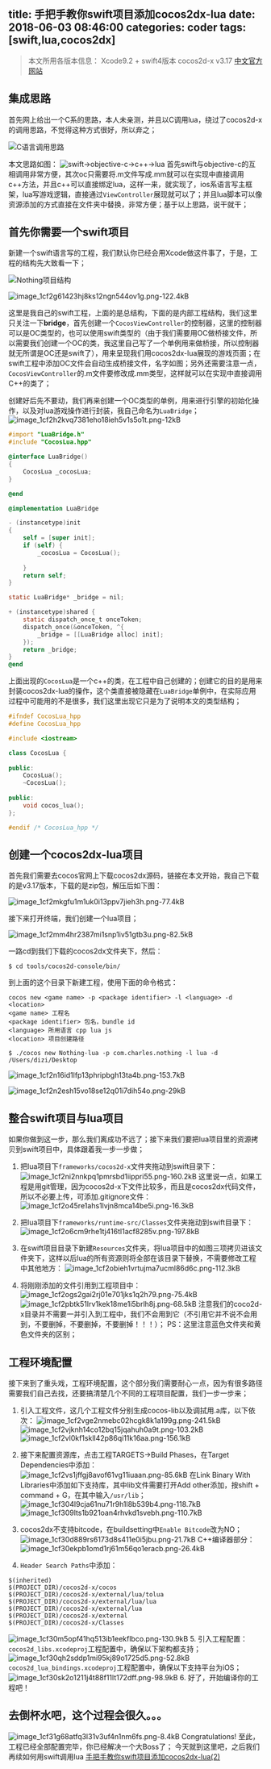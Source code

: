 ﻿title: 手把手教你swift项目添加cocos2dx-lua
date: 2018-06-03 08:46:00
categories: coder
tags: [swift,lua,cocos2dx]
-----------

>本文所用各版本信息：
Xcode9.2 + swift4版本
cocos2d-x v3.17 [中文官方网站](http://www.cocos.com/?v=CN)

<!-- more -->

## 集成思路

首先网上给出一个C系的思路，本人未亲测，并且以C调用lua，绕过了cocos2d-x的调用思路，不觉得这种方式很好，所以弃之；

![C语言调用思路][1]

本文思路如图：
![swift->objective-c->c++->lua][2]
首先swift与objective-c的互相调用非常方便，其次oc只需要将.m文件写成.mm就可以在实现中直接调用c++方法，并且c++可以直接绑定lua，这样一来，就实现了，ios系语言写主框架，lua写游戏逻辑，直接通过`ViewController`展现就可以了；并且lua脚本可以像资源添加的方式直接在文件夹中替换，非常方便；基于以上思路，说干就干；

## 首先你需要一个swift项目

新建一个swift语言写的工程，我们默认你已经会用Xcode做这件事了，于是，工程的结构先大致看一下；

![Nothing项目结构][3]

![image_1cf2g61423hj8ks12ngn544ov1g.png-122.4kB][4]

这里是我自己的swift工程，上面的是总结构，下面的是内部工程结构，我们这里只关注一下**bridge**，首先创建一个`CocosViewController`的控制器，这里的控制器可以是OC类型的，也可以使用swift类型的（由于我们需要用OC做桥接文件，所以需要我们创建一个OC的类，我这里自己写了一个单例用来做桥接，所以控制器就无所谓是OC还是swift了），用来呈现我们用cocos2dx-lua展现的游戏页面；在swift工程中添加OC文件会自动生成桥接文件，名字如图；另外还需要注意一点，`CocosViewController`的.m文件要修改成.mm类型，这样就可以在实现中直接调用C++的类了；

创建好后先不要动，我们再来创建一个OC类型的单例，用来进行引擎的初始化操作，以及对lua游戏操作进行封装，我自己命名为`LuaBridge`；
![image_1cf2h2kvq7381eho18ieh5v1s5o1t.png-12kB][5]

```objective-c
#import "LuaBridge.h"
#include "CocosLua.hpp"

@interface LuaBridge()
{
    CocosLua _cocosLua;
}

@end

@implementation LuaBridge

- (instancetype)init
{
    self = [super init];
    if (self) {
        _cocosLua = CocosLua();
        
    }
    return self;
}

static LuaBridge* _bridge = nil;

+ (instancetype)shared {
    static dispatch_once_t onceToken;
    dispatch_once(&onceToken, ^{
        _bridge = [[LuaBridge alloc] init];
    });
    return _bridge;
}
@end
```

上面出现的`CocosLua`是一个c++的类，在工程中自己创建的；创建它的目的是用来封装cocos2dx-lua的操作，这个类直接被隐藏在`LuaBridge`单例中，在实际应用过程中可能用的不是很多，我们这里出现它只是为了说明本文的类型结构；

```c++
#ifndef CocosLua_hpp
#define CocosLua_hpp

#include <iostream>

class CocosLua {
    
public:
    CocosLua();
    ~CocosLua();
    
public:
    void cocos_lua();
};

#endif /* CocosLua_hpp */
```

## 创建一个cocos2dx-lua项目

首先我们需要去cocos官网上下载cocos2dx源码，链接在本文开始，我自己下载的是v3.17版本，下载的是zip包，解压后如下图：

![image_1cf2mkgfu1m1uk0i13ppv7jieh3h.png-77.4kB][6]

接下来打开终端，我们创建一个lua项目；

![image_1cf2mm4hr2387mi1snp1iv51gtb3u.png-82.5kB][7]

一路cd到我们下载的cocos2dx文件夹下，然后：
```
$ cd tools/cocos2d-console/bin/
```
到上面的这个目录下新建工程，使用下面的命令格式：
```
cocos new <game name> -p <package identifier> -l <language> -d <location>
<game name> 工程名
<package identifier> 包名，bundle id
<language> 所用语言 cpp lua js
<location> 项目创建路径
```
```
$ ./cocos new Nothing-lua -p com.charles.nothing -l lua -d /Users/dizi/Desktop
```
![image_1cf2n16id1lfp13phripbgh13ta4b.png-153.7kB][8]

![image_1cf2n2esh15vo18se12q01i7dih54o.png-29kB][9]

## 整合swift项目与lua项目

如果你做到这一步，那么我们离成功不远了；接下来我们要把lua项目里的资源拷贝到swift项目中，具体跟着我一步一步做；

1. 把lua项目下`frameworks/cocos2d-x`文件夹拖动到swift目录下：
![image_1cf2ni2nnkpq1pmrsbd1iippri55.png-160.2kB][10]
这里说一点，如果工程是用git管理，因为cocos2d-x下文件比较多，而且是cocos2dx代码文件，所以不必要上传，可添加.gitignore文件：
![image_1cf2o45re1ahs1lvjn8mca14be5i.png-16.3kB][11]

2. 把lua项目下`frameworks/runtime-src/Classes`文件夹拖动到swift目录下：
![image_1cf2o6cm9rhe1tj416tl1acf8285v.png-197.8kB][12]

3. 在swift项目目录下新建`Resources`文件夹，将lua项目中的如图三项拷贝进该文件夹下，这样以后lua的所有资源则将全部在该目录下替换，不需要修改工程中其他地方：
![image_1cf2obieh1vrtujma7ucml86d6c.png-112.3kB][13]

4. 将刚刚添加的文件引用到工程项目中：
![image_1cf2ogs2gai2rj01e701jks1q2h79.png-75.4kB][14]
![image_1cf2pbtk51lrv1kek18me1i5brlh8j.png-68.5kB][15]
注意我们的coco2d-x目录并不需要一并引入到工程中，我们不会用到它（不引用它并不说不会用到，不要删掉，不要删掉，不要删掉！！！）；
PS：这里注意蓝色文件夹和黄色文件夹的区别；

## 工程环境配置

接下来到了重头戏，工程环境配置，这个部分我们需要耐心一点，因为有很多路径需要我们自己去找，还要搞清楚几个不同的工程项目配置，我们一步一步来；

1. 引入工程文件，这几个工程文件分别生成cocos-lib以及调拭用.a库，以下依次：
![image_1cf2vge2nmebc02hcgk8k1a199g.png-241.5kB][16]
![image_1cf2vjknh14co12bq15jqahuh0a9t.png-103.2kB][17]
![image_1cf2vl0kf1skll42p86qi11k16aa.png-156.1kB][18]

2. 接下来配置资源库，点击工程TARGETS->Build Phases，在Target Dependencies中添加：
![image_1cf2vs1jffgj8avof61vg11iuaan.png-85.6kB][19]
在Link Binary With Libraries中添加如下支持库，其中lib文件需要打开Add other添加，按shift + command + G，在其中输入`/usr/lib`；
![image_1cf304l9cja61nu71r9h1l8b539b4.png-118.7kB][20]
![image_1cf309lts1b921oan4rhvkd1svebh.png-110.7kB][21]

3. cocos2dx不支持bitcode，在buildsetting中`Enable Bitcode`改为NO；
![image_1cf30d889rs6173d8s411e0i5jbu.png-21.7kB][22]
C++编译器部分：
![image_1cf30ekpb1omd1rj61m56qo1eracb.png-26.4kB][23]

4. `Header Search Paths`中添加：
```
$(inherited)
$(PROJECT_DIR)/cocos2d-x/cocos
$(PROJECT_DIR)/cocos2d-x/external/lua/tolua
$(PROJECT_DIR)/cocos2d-x/external/lua/lua
$(PROJECT_DIR)/cocos2d-x/external/lua
$(PROJECT_DIR)/cocos2d-x/external
$(PROJECT_DIR)/cocos2d-x/Classes
```
![image_1cf30m5opf41hq513ib1eekflbco.png-130.9kB][24]
5. 引入工程配置：
`cocos2d_libs.xcodeproj`工程配置中，确保以下架构都支持；
![image_1cf30qh2sddp1mi95kj89o1725d5.png-52.8kB][25]
`cocos2d_lua_bindings.xcodeproj`工程配置中，确保以下支持平台为iOS；
![image_1cf30sk2o1211j4t88f11lt172dff.png-98.9kB][26]
6. 好了，开始编译你的工程吧！

## 去倒杯水吧，这个过程会很久。。。
![image_1cf31g68atfq3l31v3uf4n1nm6fs.png-8.4kB][27]
Congratulations! 至此，工程已经全部配置完毕，你已经解决一个大Boss了；
今天就到这里吧，之后我们再续如何用swift调用lua [手把手教你swift项目添加cocos2dx-lua(2)](http://)


  [1]: http://static.zybuluo.com/usiege/uevib9k48ouoh5tzfcdsuco2/image_1cf0chaibo2h1okm1gb01n031lna9.png
  [2]: http://static.zybuluo.com/usiege/pbbigdacwd8wt5dfgj5n1dh1/image_1cf0ck09i8q81o3a1edd16k01n42m.png
  [3]: http://static.zybuluo.com/usiege/gaqy8723btnkzhb00sy41cuo/image_1cf2g3usa1ojcb531vik14mcq0d13.png
  [4]: http://static.zybuluo.com/usiege/8ne4u18l390hg8tyb6rirgrh/image_1cf2g61423hj8ks12ngn544ov1g.png
  [5]: http://static.zybuluo.com/usiege/5d9md3gqr7g6mbctjg5xkyj9/image_1cf2h2kvq7381eho18ieh5v1s5o1t.png
  [6]: http://static.zybuluo.com/usiege/jcs6xlchdkv5153hmba0mczo/image_1cf2mkgfu1m1uk0i13ppv7jieh3h.png
  [7]: http://static.zybuluo.com/usiege/6re1nikuq5yi42grr3llcyp2/image_1cf2mm4hr2387mi1snp1iv51gtb3u.png
  [8]: http://static.zybuluo.com/usiege/g32j6k9a6u3k8n8u8bdon702/image_1cf2n16id1lfp13phripbgh13ta4b.png
  [9]: http://static.zybuluo.com/usiege/ekm9ac1ee3lvxobwy2nw0e50/image_1cf2n2esh15vo18se12q01i7dih54o.png
  [10]: http://static.zybuluo.com/usiege/slid6pe7k8nhx6nqcgik1lan/image_1cf2ni2nnkpq1pmrsbd1iippri55.png
  [11]: http://static.zybuluo.com/usiege/a2dz2qu36yco9mctyogm3p2x/image_1cf2o45re1ahs1lvjn8mca14be5i.png
  [12]: http://static.zybuluo.com/usiege/3jj0oybm87eqo5gyf1t4s8nl/image_1cf2o6cm9rhe1tj416tl1acf8285v.png
  [13]: http://static.zybuluo.com/usiege/0jirzqr476njjw7mnn9pa0wc/image_1cf2obieh1vrtujma7ucml86d6c.png
  [14]: http://static.zybuluo.com/usiege/ibrq5jlvye4djt47bz2x8p5b/image_1cf2ogs2gai2rj01e701jks1q2h79.png
  [15]: http://static.zybuluo.com/usiege/wm1ea7a5s5kj4sgmci64atfh/image_1cf2pbtk51lrv1kek18me1i5brlh8j.png
  [16]: http://static.zybuluo.com/usiege/pzv7pmmzyqhfgxprukdom5g2/image_1cf2vge2nmebc02hcgk8k1a199g.png
  [17]: http://static.zybuluo.com/usiege/grjzsjx2vtnbhq1814kzd1m2/image_1cf2vjknh14co12bq15jqahuh0a9t.png
  [18]: http://static.zybuluo.com/usiege/6ph26ry963spcimacjhgmrnc/image_1cf2vl0kf1skll42p86qi11k16aa.png
  [19]: http://static.zybuluo.com/usiege/f24ifjqb73s2qw6kk92ddnmo/image_1cf2vs1jffgj8avof61vg11iuaan.png
  [20]: http://static.zybuluo.com/usiege/v9m64x38qh0k224c0wgot4v2/image_1cf304l9cja61nu71r9h1l8b539b4.png
  [21]: http://static.zybuluo.com/usiege/yvan9ltqx99nggchr66yvkz0/image_1cf309lts1b921oan4rhvkd1svebh.png
  [22]: http://static.zybuluo.com/usiege/fzjz3bofezeaed0u9adg16lf/image_1cf30d889rs6173d8s411e0i5jbu.png
  [23]: http://static.zybuluo.com/usiege/48wj5plpail9zyyz1p4nf23g/image_1cf30ekpb1omd1rj61m56qo1eracb.png
  [24]: http://static.zybuluo.com/usiege/lzykomwd0fpqyrypl5atgg39/image_1cf30m5opf41hq513ib1eekflbco.png
  [25]: http://static.zybuluo.com/usiege/bkt68q28zl1nn42kbivw3xzv/image_1cf30qh2sddp1mi95kj89o1725d5.png
  [26]: http://static.zybuluo.com/usiege/3d0dh82hc2f1izglc03j0e19/image_1cf30sk2o1211j4t88f11lt172dff.png
  [27]: http://static.zybuluo.com/usiege/lrxbyw47jmdpd4tnr8sg9i5t/image_1cf31g68atfq3l31v3uf4n1nm6fs.png